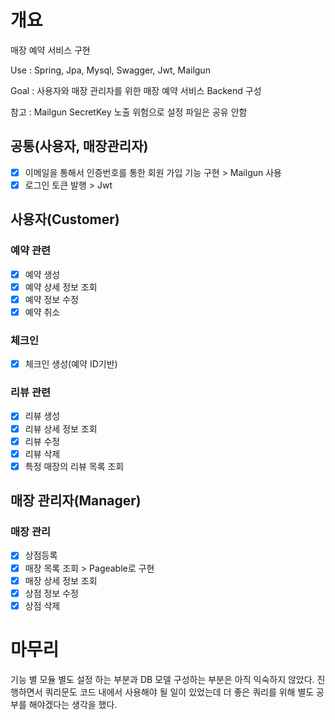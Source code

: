 # 개요
매장 예약 서비스 구현

Use : Spring, Jpa, Mysql, Swagger, Jwt, Mailgun

Goal : 사용자와 매장 관리자를 위한 매장 예약 서비스 Backend 구성

참고 : Mailgun SecretKey 노출 위험으로 설정 파일은 공유 안함

## 공통(사용자, 매장관리자)
- [x] 이메일을 통해서 인증번호를 통한 회원 가입 기능 구현 > Mailgun 사용
- [x] 로그인 토큰 발행 > Jwt

## 사용자(Customer)
### 예약 관련
- [x] 예약 생성
- [x] 예약 상세 정보 조회
- [x] 예약 정보 수정
- [x] 예약 취소
### 체크인
- [x] 체크인 생성(예약 ID기반)
### 리뷰 관련
- [x] 리뷰 생성
- [x] 리뷰 상세 정보 조회
- [x] 리뷰 수정
- [x] 리뷰 삭제
- [x] 특정 매장의 리뷰 목록 조회

## 매장 관리자(Manager)
### 매장 관리
- [x] 상점등록
- [x] 매장 목록 조회 > Pageable로 구현
- [x] 매장 상세 정보 조회
- [x] 상점 정보 수정
- [x] 상점 삭제

# 마무리 
기능 별 모듈 별도 설정 하는 부분과 DB 모델 구성하는 부분은 아직 익숙하지 않았다.
진행하면서 쿼리문도 코드 내에서 사용해야 될 일이 있었는데 더 좋은 쿼리를 위해 별도 공부를 해야겠다는 생각을 했다.
